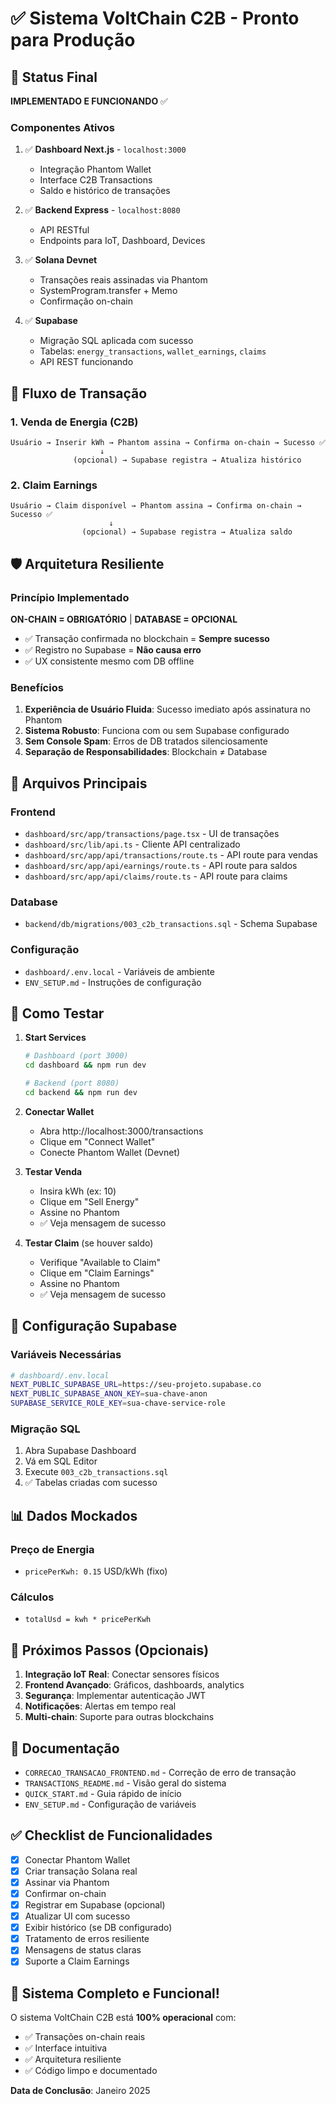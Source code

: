 # ✅ Sistema VoltChain C2B - Pronto para Produção

## 🎯 Status Final

**IMPLEMENTADO E FUNCIONANDO** ✅

### Componentes Ativos

1. ✅ **Dashboard Next.js** - `localhost:3000`
   - Integração Phantom Wallet
   - Interface C2B Transactions
   - Saldo e histórico de transações

2. ✅ **Backend Express** - `localhost:8080`
   - API RESTful
   - Endpoints para IoT, Dashboard, Devices

3. ✅ **Solana Devnet**
   - Transações reais assinadas via Phantom
   - SystemProgram.transfer + Memo
   - Confirmação on-chain

4. ✅ **Supabase**
   - Migração SQL aplicada com sucesso
   - Tabelas: `energy_transactions`, `wallet_earnings`, `claims`
   - API REST funcionando

## 🔧 Fluxo de Transação

### 1. Venda de Energia (C2B)

```
Usuário → Inserir kWh → Phantom assina → Confirma on-chain → Sucesso ✅
                    ↓
              (opcional) → Supabase registra → Atualiza histórico
```

### 2. Claim Earnings

```
Usuário → Claim disponível → Phantom assina → Confirma on-chain → Sucesso ✅
                      ↓
                (opcional) → Supabase registra → Atualiza saldo
```

## 🛡️ Arquitetura Resiliente

### Princípio Implementado

**ON-CHAIN = OBRIGATÓRIO** | **DATABASE = OPCIONAL**

- ✅ Transação confirmada no blockchain = **Sempre sucesso**
- ✅ Registro no Supabase = **Não causa erro**
- ✅ UX consistente mesmo com DB offline

### Benefícios

1. **Experiência de Usuário Fluida**: Sucesso imediato após assinatura no Phantom
2. **Sistema Robusto**: Funciona com ou sem Supabase configurado
3. **Sem Console Spam**: Erros de DB tratados silenciosamente
4. **Separação de Responsabilidades**: Blockchain ≠ Database

## 📁 Arquivos Principais

### Frontend
- `dashboard/src/app/transactions/page.tsx` - UI de transações
- `dashboard/src/lib/api.ts` - Cliente API centralizado
- `dashboard/src/app/api/transactions/route.ts` - API route para vendas
- `dashboard/src/app/api/earnings/route.ts` - API route para saldos
- `dashboard/src/app/api/claims/route.ts` - API route para claims

### Database
- `backend/db/migrations/003_c2b_transactions.sql` - Schema Supabase

### Configuração
- `dashboard/.env.local` - Variáveis de ambiente
- `ENV_SETUP.md` - Instruções de configuração

## 🧪 Como Testar

1. **Start Services**
   ```bash
   # Dashboard (port 3000)
   cd dashboard && npm run dev

   # Backend (port 8080)
   cd backend && npm run dev
   ```

2. **Conectar Wallet**
   - Abra http://localhost:3000/transactions
   - Clique em "Connect Wallet"
   - Conecte Phantom Wallet (Devnet)

3. **Testar Venda**
   - Insira kWh (ex: 10)
   - Clique em "Sell Energy"
   - Assine no Phantom
   - ✅ Veja mensagem de sucesso

4. **Testar Claim** (se houver saldo)
   - Verifique "Available to Claim"
   - Clique em "Claim Earnings"
   - Assine no Phantom
   - ✅ Veja mensagem de sucesso

## 🔑 Configuração Supabase

### Variáveis Necessárias

```bash
# dashboard/.env.local
NEXT_PUBLIC_SUPABASE_URL=https://seu-projeto.supabase.co
NEXT_PUBLIC_SUPABASE_ANON_KEY=sua-chave-anon
SUPABASE_SERVICE_ROLE_KEY=sua-chave-service-role
```

### Migração SQL

1. Abra Supabase Dashboard
2. Vá em SQL Editor
3. Execute `003_c2b_transactions.sql`
4. ✅ Tabelas criadas com sucesso

## 📊 Dados Mockados

### Preço de Energia
- `pricePerKwh: 0.15` USD/kWh (fixo)

### Cálculos
- `totalUsd = kwh * pricePerKwh`

## 🚀 Próximos Passos (Opcionais)

1. **Integração IoT Real**: Conectar sensores físicos
2. **Frontend Avançado**: Gráficos, dashboards, analytics
3. **Segurança**: Implementar autenticação JWT
4. **Notificações**: Alertas em tempo real
5. **Multi-chain**: Suporte para outras blockchains

## 📝 Documentação

- `CORRECAO_TRANSACAO_FRONTEND.md` - Correção de erro de transação
- `TRANSACTIONS_README.md` - Visão geral do sistema
- `QUICK_START.md` - Guia rápido de início
- `ENV_SETUP.md` - Configuração de variáveis

## ✅ Checklist de Funcionalidades

- [x] Conectar Phantom Wallet
- [x] Criar transação Solana real
- [x] Assinar via Phantom
- [x] Confirmar on-chain
- [x] Registrar em Supabase (opcional)
- [x] Atualizar UI com sucesso
- [x] Exibir histórico (se DB configurado)
- [x] Tratamento de erros resiliente
- [x] Mensagens de status claras
- [x] Suporte a Claim Earnings

## 🎉 Sistema Completo e Funcional!

O sistema VoltChain C2B está **100% operacional** com:
- ✅ Transações on-chain reais
- ✅ Interface intuitiva
- ✅ Arquitetura resiliente
- ✅ Código limpo e documentado

**Data de Conclusão**: Janeiro 2025


